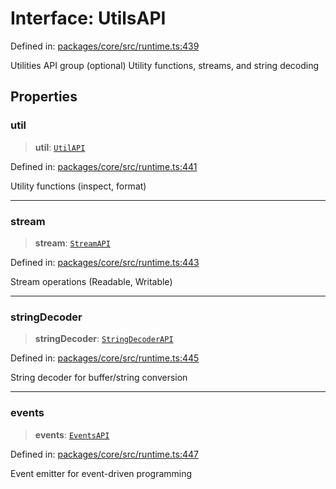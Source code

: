 # Interface: UtilsAPI

Defined in: [packages/core/src/runtime.ts:439](https://github.com/vdeantoni/unblessed/blob/alpha/packages/core/src/runtime.ts#L439)

Utilities API group (optional)
Utility functions, streams, and string decoding

## Properties

### util

> **util**: [`UtilAPI`](runtime.Interface.UtilAPI.md)

Defined in: [packages/core/src/runtime.ts:441](https://github.com/vdeantoni/unblessed/blob/alpha/packages/core/src/runtime.ts#L441)

Utility functions (inspect, format)

---

### stream

> **stream**: [`StreamAPI`](runtime.Interface.StreamAPI.md)

Defined in: [packages/core/src/runtime.ts:443](https://github.com/vdeantoni/unblessed/blob/alpha/packages/core/src/runtime.ts#L443)

Stream operations (Readable, Writable)

---

### stringDecoder

> **stringDecoder**: [`StringDecoderAPI`](runtime.Interface.StringDecoderAPI.md)

Defined in: [packages/core/src/runtime.ts:445](https://github.com/vdeantoni/unblessed/blob/alpha/packages/core/src/runtime.ts#L445)

String decoder for buffer/string conversion

---

### events

> **events**: [`EventsAPI`](runtime.Interface.EventsAPI.md)

Defined in: [packages/core/src/runtime.ts:447](https://github.com/vdeantoni/unblessed/blob/alpha/packages/core/src/runtime.ts#L447)

Event emitter for event-driven programming
